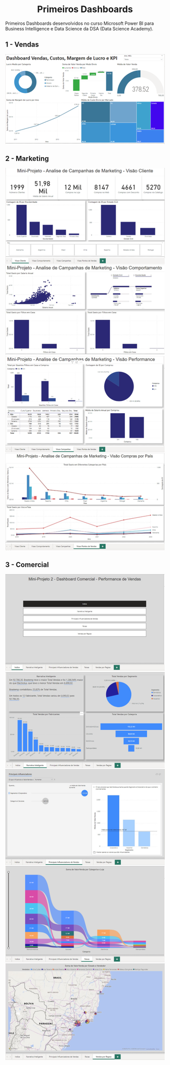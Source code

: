 <h1 align="center"> Primeiros Dashboards </h1>
Primeiros Dashboards desenvolvidos no curso Microsoft Power BI para Business Intelligence e Data Science da DSA (Data Science Academy).


## 1 - Vendas
![alt text](https://github.com/gabrielferrazs/Primeiros-Dashboards/blob/main/Vendas/Dashboard%20Vendas.png)

## 2 - Marketing
![alt text](https://github.com/gabrielferrazs/Primeiros-Dashboards/blob/main/Marketing/Makerting_cliente.png)
![alt text](https://github.com/gabrielferrazs/Primeiros-Dashboards/blob/main/Marketing/Comportamento_Marketing.jpg)
![alt text](https://github.com/gabrielferrazs/Primeiros-Dashboards/blob/main/Marketing/Permance_marketing.png)
![alt text](https://github.com/gabrielferrazs/Primeiros-Dashboards/blob/main/Marketing/Vendas_Marketing.jpg)

## 3 - Comercial
![alt text](https://github.com/gabrielferrazs/Primeiros-Dashboards/blob/main/Comercial/Indice_Comercial.jpg)
![alt text](https://github.com/gabrielferrazs/Primeiros-Dashboards/blob/main/Comercial/Narrativa%20Inteligente_Comercial.png)
![alt text](https://github.com/gabrielferrazs/Primeiros-Dashboards/blob/main/Comercial/Influenciadores_comercial.jpg)
![alt text](https://github.com/gabrielferrazs/Primeiros-Dashboards/blob/main/Comercial/Faixas_Comercial.png)
![alt text](https://github.com/gabrielferrazs/Primeiros-Dashboards/blob/main/Comercial/Mapa_Comercial.jpg)
